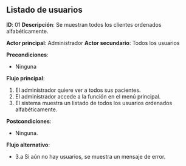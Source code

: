 ## Listado de usuarios
**ID**: 01
**Descripción**: Se muestran todos los clientes ordenados alfabéticamente.

**Actor principal**: Administrador
**Actor secundario**: Todos los usuarios

**Precondiciones**:
* Ninguna

**Flujo principal**:
1. El administrador quiere ver a todos sus pacientes.
1. El administrador accede a la función en el menú principal.
1. El sistema muestra un listado de todos los usuarios ordenados alfabéticamente.

**Postcondiciones**: 
* Ninguna.

**Flujo alternativo**:
* 3.a Si aún no hay usuarios, se muestra un mensaje de error.